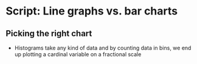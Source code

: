 # Script: Line graphs vs. bar charts

## Picking the right chart

- Histograms take any kind of data and by counting data in bins, we end up plotting a
  cardinal variable on a fractional scale
